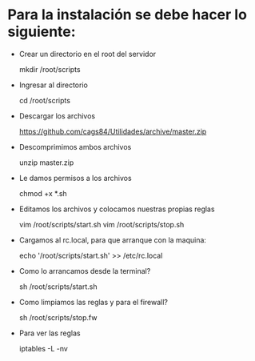 # Para la instalación se debe hacer lo siguiente:

* Crear un directorio en el root del servidor
	
	mkdir /root/scripts

* Ingresar al directorio

	cd /root/scripts
 
* Descargar los archivos
	
	https://github.com/cags84/Utilidades/archive/master.zip

* Descomprimimos ambos archivos

	unzip master.zip


* Le damos permisos a los archivos

	chmod +x *.sh

* Editamos los archivos y colocamos nuestras propias reglas

	vim /root/scripts/start.sh
	vim /root/scripts/stop.sh

* Cargamos al rc.local, para que arranque con la maquina:

	echo '/root/scripts/start.sh' >> /etc/rc.local

* Como lo arrancamos desde la terminal?

	sh /root/scripts/start.sh

* Como limpiamos las reglas y para el firewall?

	sh /root/scripts/stop.fw
	
* Para ver las reglas

	iptables -L -nv